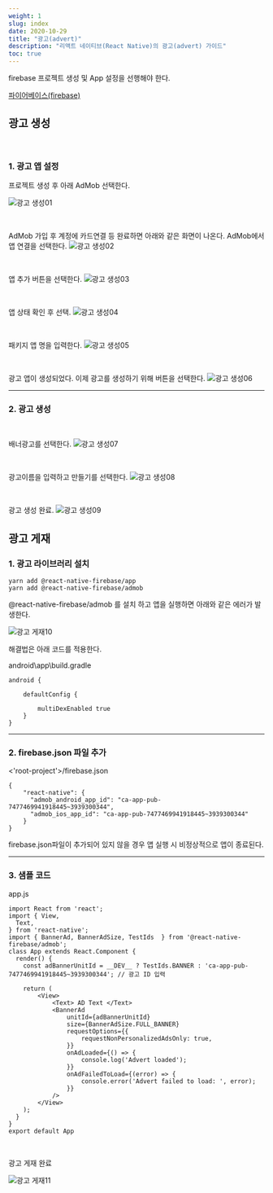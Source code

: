 ```yaml
---
weight: 1
slug: index
date: 2020-10-29
title: "광고(advert)"
description: "리액트 네이티브(React Native)의 광고(advert) 가이드"
toc: true
---
```


firebase 프로젝트 생성 및 App 설정을 선행해야 한다.

[파이어베이스(firebase)](/docs/front/react/reactnative/firebase/) 

## 광고 생성

<br>

### 1. 광고 앱 설정

프로젝트 생성 후 아래 AdMob 선택한다.

![광고 생성01](/docs/front/react/reactnative/advert/01.png)

<br>

AdMob 가입 후 계정에 카드연결 등 완료하면 아래와 같은 화면이 나온다.
AdMob에서 앱 연결을 선택한다.
![광고 생성02](/docs/front/react/reactnative/advert/02.png)

<br>

앱 추가 버튼을 선택한다.
![광고 생성03](/docs/front/react/reactnative/advert/03.png)

<br>

앱 상태 확인 후 선택.
![광고 생성04](/docs/front/react/reactnative/advert/04.png)

<br>

패키지 앱 명을 입력한다.
![광고 생성05](/docs/front/react/reactnative/advert/05.png)

<br>

광고 앱이 생성되었다. 이제 광고를 생성하기 위해 버튼을 선택한다.
![광고 생성06](/docs/front/react/reactnative/advert/06.png)
- - -

### 2. 광고 생성

<br>

배너광고를 선택한다.
![광고 생성07](/docs/front/react/reactnative/advert/07.png)

<br>

광고이름을 입력하고 만들기를 선택한다.
![광고 생성08](/docs/front/react/reactnative/advert/08.png)

<br>

광고 생성 완료.
![광고 생성09](/docs/front/react/reactnative/advert/09.png)

## 광고 게재

### 1. 광고 라이브러리 설치

```
yarn add @react-native-firebase/app
yarn add @react-native-firebase/admob
```

@react-native-firebase/admob 를 설치 하고 앱을 실행하면
아래와 같은 에러가 발생한다.

![광고 게재10](/docs/front/react/reactnative/advert/10.png)

해결법은 아래 코드를 적용한다.

android\app\build.gradle
```
android {

    defaultConfig {
           
        multiDexEnabled true
    }
}
```

- - -

### 2. firebase.json 파일 추가

<'root-project'>/firebase.json
```
{
    "react-native": {
      "admob_android_app_id": "ca-app-pub-7477469941918445~3939300344",
      "admob_ios_app_id": "ca-app-pub-7477469941918445~3939300344"
    }
}
```

firebase.json파일이 추가되어 있지 않을 경우 앱 실행 시
비정상적으로 앱이 종료된다.

- - -

### 3. 샘플 코드

app.js
```
import React from 'react';
import { View, 
  Text, 
} from 'react-native';
import { BannerAd, BannerAdSize, TestIds  } from '@react-native-firebase/admob';
class App extends React.Component {
  render() {
    const adBannerUnitId = __DEV__ ? TestIds.BANNER : 'ca-app-pub-7477469941918445~3939300344'; // 광고 ID 입력 

    return (
        <View>
            <Text> AD Text </Text>
            <BannerAd
                unitId={adBannerUnitId}
                size={BannerAdSize.FULL_BANNER}
                requestOptions={{
                    requestNonPersonalizedAdsOnly: true,
                }}
                onAdLoaded={() => {
                    console.log('Advert loaded');
                }}
                onAdFailedToLoad={(error) => {
                    console.error('Advert failed to load: ', error);
                }}
            />
        </View>
    );
  }
}
export default App
```

<br>

광고 게재 완료

![광고 게재11](/docs/front/react/reactnative/advert/11.png)